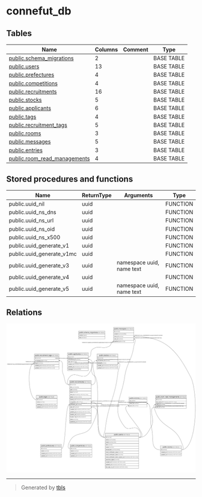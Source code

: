 # connefut_db

## Tables

| Name | Columns | Comment | Type |
| ---- | ------- | ------- | ---- |
| [public.schema_migrations](public.schema_migrations.md) | 2 |  | BASE TABLE |
| [public.users](public.users.md) | 13 |  | BASE TABLE |
| [public.prefectures](public.prefectures.md) | 4 |  | BASE TABLE |
| [public.competitions](public.competitions.md) | 4 |  | BASE TABLE |
| [public.recruitments](public.recruitments.md) | 16 |  | BASE TABLE |
| [public.stocks](public.stocks.md) | 5 |  | BASE TABLE |
| [public.applicants](public.applicants.md) | 6 |  | BASE TABLE |
| [public.tags](public.tags.md) | 4 |  | BASE TABLE |
| [public.recruitment_tags](public.recruitment_tags.md) | 5 |  | BASE TABLE |
| [public.rooms](public.rooms.md) | 3 |  | BASE TABLE |
| [public.messages](public.messages.md) | 5 |  | BASE TABLE |
| [public.entries](public.entries.md) | 3 |  | BASE TABLE |
| [public.room_read_managements](public.room_read_managements.md) | 4 |  | BASE TABLE |

## Stored procedures and functions

| Name | ReturnType | Arguments | Type |
| ---- | ------- | ------- | ---- |
| public.uuid_nil | uuid |  | FUNCTION |
| public.uuid_ns_dns | uuid |  | FUNCTION |
| public.uuid_ns_url | uuid |  | FUNCTION |
| public.uuid_ns_oid | uuid |  | FUNCTION |
| public.uuid_ns_x500 | uuid |  | FUNCTION |
| public.uuid_generate_v1 | uuid |  | FUNCTION |
| public.uuid_generate_v1mc | uuid |  | FUNCTION |
| public.uuid_generate_v3 | uuid | namespace uuid, name text | FUNCTION |
| public.uuid_generate_v4 | uuid |  | FUNCTION |
| public.uuid_generate_v5 | uuid | namespace uuid, name text | FUNCTION |

## Relations

![er](schema.svg)

---

> Generated by [tbls](https://github.com/k1LoW/tbls)
